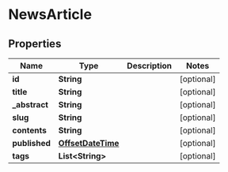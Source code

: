 
# NewsArticle

## Properties
Name | Type | Description | Notes
------------ | ------------- | ------------- | -------------
**id** | **String** |  |  [optional]
**title** | **String** |  |  [optional]
**_abstract** | **String** |  |  [optional]
**slug** | **String** |  |  [optional]
**contents** | **String** |  |  [optional]
**published** | [**OffsetDateTime**](OffsetDateTime.md) |  |  [optional]
**tags** | **List&lt;String&gt;** |  |  [optional]



